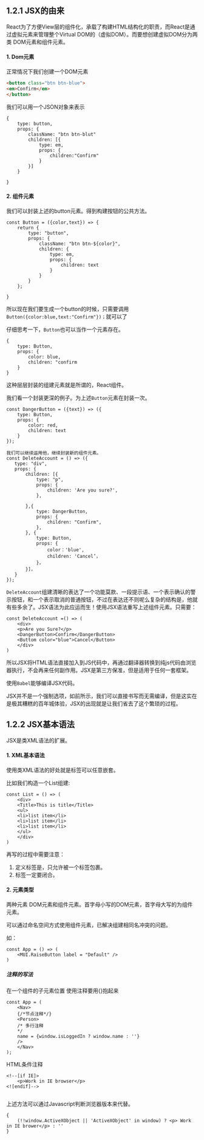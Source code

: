 ## 1.2.1 JSX的由来

React为了方便View层的组件化，承载了构建HTML结构化的职责，而React是通过虚拟元素来管理整个Virtual DOM的（虚拟DOM）。而要想创建虚拟DOM分为两类 DOM元素和组件元素。

#### 1. Dom元素

正常情况下我们创建一个DOM元素

```html
<button class="btn btn-blue">
<em>Confirm</em>
</button>
```

我们可以用一个JSON对象来表示

````
{
	type: button,
	props: {
        className: "btn btn-blut"
        children: [{
            type: em,
            props: {
                children:"Confirm"
            }
        }]
	}
    
}
````

#### 2.  组件元素

我们可以封装上述的button元素。得到构建按钮的公共方法。

```
const Button = ({color,text}) => {
    return {
        type: "button",
        props: {
            className: "btn btn-${color}",
            children: {
                type: em,
                props: {
                    children: text
                }
            }
        }
    };
    
}

```

所以现在我们要生成一个button的时候，只需要调用`Button({color:blue,text:"Confirm"})；`就可以了

仔细思考一下，`Button`也可以当作一个元素存在。

```
{
    type: Button,
    props: {
        color: blue,
        children: "confirm
    }
}
```

这种层层封装的组建元素就是所谓的，React组件。

我们看一个封装更深的例子。为上述`Button`元素在封装一次。

```
const DangerButton = ({text}) => ({
    type: Button,
    props: {
        color: red,
        children: text
    }
});
```





```
我们可以继续运用他，继续封装新的组件元素。
const DeleteAccount = () => ({
   type: "div",
   props: {
       children: [{
           type: "p",
           props: {
               children: 'Are you sure?',
           },
           
       },{
           type: DangerButton,
           props: {
               children: "Confirm",
           },
       }, {
           type: Button,
           props: {
               color：'blue',
               children: 'Cancel’，
           }，
       }]，
   }
});
```

`DeleteAccount`组建清晰的表达了一个功能莫款、一段提示语、一个表示确认的警示按钮，和一个表示取消的普通按钮，不过在表达还不则呢么复杂的结构是，他就有些多余了。JSX语法为此应运而生！使用JSX语法重写上述组件元素。只需要：

```
const DeleteAccount =() => (
	<div>
	<p>Are you Sure?</p>
	<DangerButton>Confirm</DangerButton>
	<Buttom color="blue">Cancel</Button>
	</div>
)
```

所以JSX将HTML语法直接加入到JS代码中，再通过翻译器转换到纯js代码由浏览器执行，不会再来任何副作用。JSX是第三方保准，但是适用于任何一套框架。



使用`Babel`能够编译JSX代码。

JSX并不是一个强制选项，如前所示，我们可以直接书写而无需编译，但是这实在是极其糟糕的百年城体验，JSX的出现就是让我们省去了这个繁琐的过程。

## 1.2.2 JSX基本语法

JSX是类XML语法的扩展。

#### 1. XML基本语法

使用类XML语法的好处就是标签可以任意嵌套。

比如我们构造一个List组建:

```
const List = () => (
	<div>
	<Title>This is title</Title>
	<ul>
	<li>list item</li>
	<li>list item</li>
	<li>list item</li>
	</ul>
	</div>
)

```

再写的过程中需要注意：

1. 定义标签是，只允许被一个标签包裹。
2. 标签一定要闭合。

#### 2. 元素类型

两种元素 DOM元素和组件元素。首字母小写的DOM元素，首字母大写的为组件元素。

可以通过命名空间方式使用组件元素，已解决组建相同名冲突的问题。

如：

```
const App = () => (
	<MUI.RaiseButton label = "Default" />
)
```



##### 注释的写法

在一个组件的子元素位置 使用注释要用{}抱起来

```
const App = (
	<Nav>
	{/*节点注释*/}
	<Person>
	/* 多行注释
	*/
	name = {window.isLoggedIn ? window.name : ''}
	/>
	</Nav>
);
```



HTML条件注释

```
<!--[if IE]>
	<p>Work in IE browser</p>
<![endif]-->
	
```

上述方法可以通过Javascript判断浏览器版本来代替。



```
{
    (!!window.ActiveXObject || 'ActiveXObject' in window) ? <p> Work in IE brower</p> : ''
}
```

